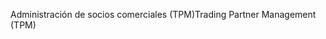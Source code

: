 <span data-ttu-id="d7d2f-101">Administración de socios comerciales (TPM)</span><span class="sxs-lookup"><span data-stu-id="d7d2f-101">Trading Partner Management (TPM)</span></span>